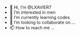 - 👋 Hi, I’m @LXAVIER7
- 👀 I’m interested in men
- 🌱 I’m currently learning codes 
- 💞️ I’m looking to collaborate on ...
- 📫 How to reach me ...

<!---
LXAVIER7/LXAVIER7 is a ✨ special ✨ repository because its `README.md` (this file) appears on your GitHub profile.
You can click the Preview link to take a look at your changes.
--->
